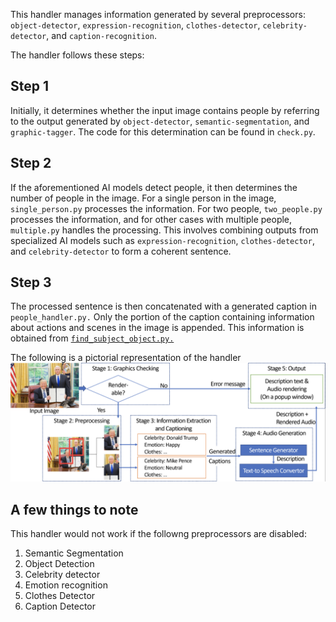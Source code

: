 This handler manages information generated by several preprocessors: `object-detector`, `expression-recognition`, `clothes-detector`, `celebrity-detector`, and `caption-recognition`.

 The handler follows these steps:

 ## Step 1
 Initially, it determines whether the input image contains people by referring to the output generated by `object-detector`, `semantic-segmentation`, and `graphic-tagger`. The code for this determination can be found in `check.py`.

 ## Step 2
 If the aforementioned AI models detect people, it then determines the number of people in the image. For a single person in the image, `single_person.py` processes the information. For two people, `two_people.py` processes the information, and for other cases with multiple people, `multiple.py` handles the processing. This involves combining outputs from specialized AI models such as `expression-recognition`, `clothes-detector`, and `celebrity-detector` to form a coherent sentence.

 ## Step 3
 The processed sentence is then concatenated with a generated caption in `people_handler.py.` Only the portion of the caption containing information about actions and scenes in the image is appended. This information is obtained from [`find_subject_object.py.`](https://github.com/rock3125/enhanced-subject-verb-object-extraction/blob/master/subject_verb_object_extract_test.py)

 The following is a pictorial representation of the handler
 ![Sample Image](system.png)


## A few things to note
This handler would not work if the followng preprocessors are disabled:
1. Semantic Segmentation
2. Object Detection
3. Celebrity detector
4. Emotion recognition
5. Clothes Detector
6. Caption Detector

